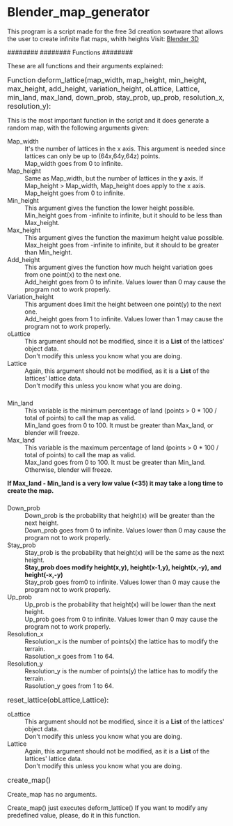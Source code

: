 
# Blender_map_generator

This program is a script made for the free 3d creation sowtware that allows the user to create infinite flat maps, whith heights
Visit: <a href=https://www.blender.org/ target="_blank">Blender 3D</a>

########
######## Functions
########

These are all functions and their arguments explained:

<font size="3">Function deform_lattice(map_width, map_height, min_height, max_height, add_height, variation_height, oLattice, Lattice, min_land, max_land, down_prob, stay_prob, up_prob, resolution_x, resolution_y):</font>

This is the most important function in the script and it does generate a random map, with the following arguments given:

<dt> Map_width </dt>
<dd> It's the number of lattices in the x axis. This argument is needed since lattices can only be up to (64x,64y,64z) points. </dd>
<dd> Map_width goes from 0 to infinite. </dd>

<dt> Map_height </dt>
<dd> Same as Map_width, but the number of lattices in the <b>y</b> axis. If Map_height > Map_width, Map_height does apply to the x axis. </dd>
<dd> Map_height goes from 0 to infinite. </dd>
  
<dt> Min_height </dt>
<dd> This argument gives the function the lower height possible. </dd>
<dd> Min_height goes from -infinite to infinite, but it should to be less than Max_height. </dd>
  
<dt> Max_height </dt>
<dd> This argument gives the function the maximum height value possible. </dd>
<dd> Max_height goes from -infinite to infinite, but it should to be greater than Min_height. </dd>
  
<dt> Add_height </dt>
<dd> This argument gives the function how much height variation goes from one point(x) to the next one. </dd>
<dd> Add_height goes from 0 to infinite. Values lower than 0 may cause the program not to work properly. </dd>

<dt> Variation_height  </dt>
<dd> This argument does limit the height between one point(y) to the next one. </dd>
<dd> Add_height goes from 1 to infinite. Values lower than 1 may cause the program not to work properly. </dd>

<dt> oLattice </dt>
<dd> This argument should not be modified, since it is a <b>List</b> of the lattices' object data. </dd>
<dd> Don't modify this unless you know what you are doing. </dd>


<dt> Lattice </dt>
<dd> Again, this argument should not be modified, as it is a <b>List</b> of the lattices' lattice data. </dd>
<dd> Don't modify this unless you know what you are doing. </dd>


###
<dt> Min_land </dt>
<dd> This variable is the minimum percentage of land (points > 0 * 100 / total of points) to call the map as valid. </dd>
<dd> Min_land goes from 0 to 100. It must be greater than Max_land, or blender will freeze. </dd>


<dt> Max_land </dt>
<dd> This variable is the maximum percentage of land (points > 0 * 100 / total of points) to call the map as valid. </dd>
<dd> Max_land goes from 0 to 100. It must be greater than Min_land. Otherwise, blender will freeze. </dd>

<b> If Max_land - Min_land is a very low value (<35) it may take a long time to create the map. </b>
###

<dt> Down_prob </dt>
<dd> Down_prob is the probability that height(x) will be greater than the next height. </dd>
<dd> Down_prob goes from 0 to infinite. Values lower than 0 may cause the program not to work properly. </dd>


<dt> Stay_prob </dt>
<dd> Stay_prob is the probability that height(x) will be the same as the next height. </dd>
<dd><b> Stay_prob does modify height(x,y), height(x-1,y), height(x,-y), and height(-x,-y) </b></dd>
<dd> Stay_prob goes from0 to infinite. Values lower than 0 may cause the program not to work properly. </dd>


<dt> Up_prob </dt>
<dd> Up_prob is the probability that height(x) will be lower than the next height. </dd>
<dd> Up_prob goes from 0 to infinite. Values lower than 0 may cause the program not to work properly. </dd>


<dt> Resolution_x </dt>
<dd> Resolution_x is the number of points(x) the lattice has to modify the terrain. </dd>
<dd> Rasolution_x goes from 1 to 64. </dd>


<dt> Resolution_y </dt>
<dd> Resolution_y is the number of points(y) the lattice has to modify the terrain. </dd>
<dd> Rasolution_y goes from 1 to 64. </dd>

<font size="3"> reset_lattice(obLattice,Lattice): </font>

<dt> oLattice </dt>
<dd> This argument should not be modified, since it is a <b>List</b> of the lattices' object data. </dd>
<dd> Don't modify this unless you know what you are doing. </dd>


<dt> Lattice </dt>
<dd> Again, this argument should not be modified, as it is a <b>List</b> of the lattices' lattice data. </dd>
<dd> Don't modify this unless you know what you are doing. </dd>


<font size="3"> create_map() </font>

Create_map has no arguments.

Create_map() just executes deform_lattice()
If you want to modify any predefined value, please, do it in this function.

